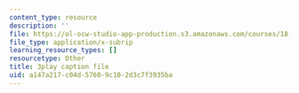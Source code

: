 ```yaml
---
content_type: resource
description: ''
file: https://ol-ocw-studio-app-production.s3.amazonaws.com/courses/18-065-matrix-methods-in-data-analysis-signal-processing-and-machine-learning-spring-2018/a147a217c04d57609c102d3c7f3935ba_t36jZG07MYc.vtt
file_type: application/x-subrip
learning_resource_types: []
resourcetype: Other
title: 3play caption file
uid: a147a217-c04d-5760-9c10-2d3c7f3935ba
---
```

